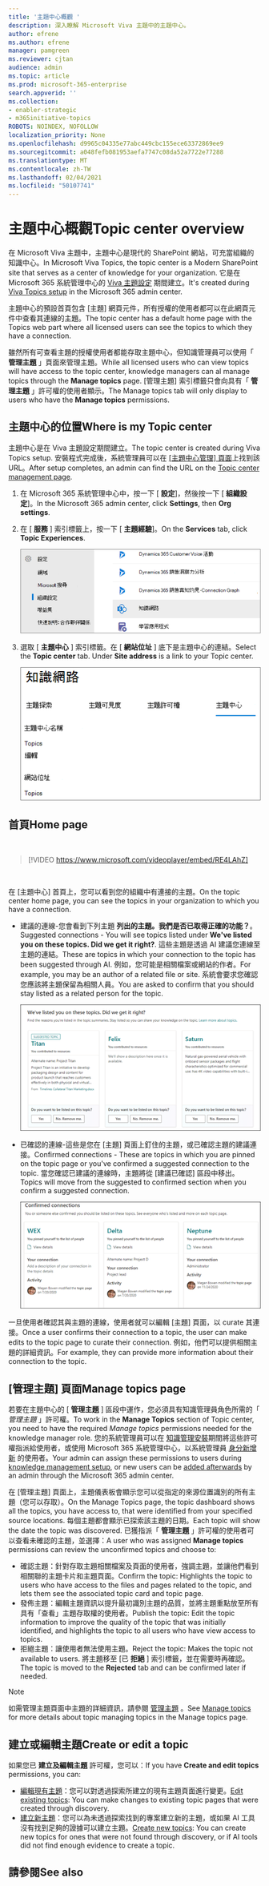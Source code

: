 ```yaml
---
title: '主題中心概觀 '
description: 深入瞭解 Microsoft Viva 主題中的主題中心。
author: efrene
ms.author: efrene
manager: pamgreen
ms.reviewer: cjtan
audience: admin
ms.topic: article
ms.prod: microsoft-365-enterprise
search.appverid: ''
ms.collection:
- enabler-strategic
- m365initiative-topics
ROBOTS: NOINDEX, NOFOLLOW
localization_priority: None
ms.openlocfilehash: d9965c04335e77abc449cbc155ece63372869ee9
ms.sourcegitcommit: a048fefb081953aefa7747c08da52a7722e77288
ms.translationtype: MT
ms.contentlocale: zh-TW
ms.lasthandoff: 02/04/2021
ms.locfileid: "50107741"
---
```

# <a name="topic-center-overview"></a><span data-ttu-id="7da0c-103">主題中心概觀</span><span class="sxs-lookup"><span data-stu-id="7da0c-103">Topic center overview</span></span>


<span data-ttu-id="7da0c-104">在 Microsoft Viva 主題中，主題中心是現代的 SharePoint 網站，可充當組織的知識中心。</span><span class="sxs-lookup"><span data-stu-id="7da0c-104">In Microsoft Viva Topics, the topic center is a Modern SharePoint site that serves as a center of knowledge for your organization.</span></span> <span data-ttu-id="7da0c-105">它是在 Microsoft 365 系統管理中心的 [Viva 主題設定](set-up-topic-experiences.md) 期間建立。</span><span class="sxs-lookup"><span data-stu-id="7da0c-105">It's created during [Viva Topics setup](set-up-topic-experiences.md) in the Microsoft 365 admin center.</span></span>

<span data-ttu-id="7da0c-106">主題中心的預設首頁包含 [主題] 網頁元件，所有授權的使用者都可以在此網頁元件中查看其連線的主題。</span><span class="sxs-lookup"><span data-stu-id="7da0c-106">The topic center has a default home page with the Topics web part where all licensed users can see the topics to which they have a connection.</span></span> 

<span data-ttu-id="7da0c-107">雖然所有可查看主題的授權使用者都能存取主題中心，但知識管理員可以使用「 **管理主題** 」頁面來管理主題。</span><span class="sxs-lookup"><span data-stu-id="7da0c-107">While all licensed users who can view topics will have access to the topic center, knowledge managers can al manage topics through the **Manage topics** page.</span></span> <span data-ttu-id="7da0c-108">[管理主題] 索引標籤只會向具有「 **管理主題** 」許可權的使用者顯示。</span><span class="sxs-lookup"><span data-stu-id="7da0c-108">The Manage topics tab will only display to users who have the **Manage topics** permissions.</span></span> 

## <a name="where-is-my-topic-center"></a><span data-ttu-id="7da0c-109">主題中心的位置</span><span class="sxs-lookup"><span data-stu-id="7da0c-109">Where is my Topic center</span></span>

<span data-ttu-id="7da0c-110">主題中心是在 Viva 主題設定期間建立。</span><span class="sxs-lookup"><span data-stu-id="7da0c-110">The topic center is created during Viva Topics setup.</span></span> <span data-ttu-id="7da0c-111">安裝程式完成後，系統管理員可以在 [ [主題中心管理] 頁面](https://docs.microsoft.com/microsoft-365/knowledge/topic-experiences-administration#to-access-topics-management-settings)上找到該 URL。</span><span class="sxs-lookup"><span data-stu-id="7da0c-111">After setup completes, an admin can find the URL on the [Topic center management page](https://docs.microsoft.com/microsoft-365/knowledge/topic-experiences-administration#to-access-topics-management-settings).</span></span>


1. <span data-ttu-id="7da0c-112">在 Microsoft 365 系統管理中心中，按一下 [ **設定**]，然後按一下 [ **組織設定**]。</span><span class="sxs-lookup"><span data-stu-id="7da0c-112">In the Microsoft 365 admin center, click **Settings**, then **Org settings**.</span></span>
2. <span data-ttu-id="7da0c-113">在 [ **服務** ] 索引標籤上，按一下 [ **主題經驗**]。</span><span class="sxs-lookup"><span data-stu-id="7da0c-113">On the **Services** tab, click **Topic Experiences**.</span></span>

    ![將人員連線至知識](../media/admin-org-knowledge-options-completed.png) </br>

3. <span data-ttu-id="7da0c-115">選取 [ **主題中心** ] 索引標籤。在 [ **網站位址** ] 底下是主題中心的連結。</span><span class="sxs-lookup"><span data-stu-id="7da0c-115">Select the **Topic center** tab. Under **Site address** is a link to your Topic center.</span></span>

    ![知識網路-設定](../media/knowledge-network-settings-topic-center.png) </br>



## <a name="home-page"></a><span data-ttu-id="7da0c-117">首頁</span><span class="sxs-lookup"><span data-stu-id="7da0c-117">Home page</span></span>

</br>

> [!VIDEO https://www.microsoft.com/videoplayer/embed/RE4LAhZ]  

</br>


<span data-ttu-id="7da0c-118">在 [主題中心] 首頁上，您可以看到您的組織中有連接的主題。</span><span class="sxs-lookup"><span data-stu-id="7da0c-118">On the topic center home page, you can see the topics in your organization to which you have a connection.</span></span>

- <span data-ttu-id="7da0c-119">建議的連線-您會看到下列主題 **列出的主題。我們是否已取得正確的功能？**。</span><span class="sxs-lookup"><span data-stu-id="7da0c-119">Suggested connections - You will see topics listed under **We've listed you on these topics. Did we get it right?**.</span></span> <span data-ttu-id="7da0c-120">這些主題是透過 AI 建議您連線至主題的連結。</span><span class="sxs-lookup"><span data-stu-id="7da0c-120">These are topics in which your connection to the topic has been suggested through AI.</span></span> <span data-ttu-id="7da0c-121">例如，您可能是相關檔案或網站的作者。</span><span class="sxs-lookup"><span data-stu-id="7da0c-121">For example, you may be an author of a related file or site.</span></span> <span data-ttu-id="7da0c-122">系統會要求您確認您應該將主題保留為相關人員。</span><span class="sxs-lookup"><span data-stu-id="7da0c-122">You are asked to confirm that you should stay listed as a related person for the topic.</span></span>

   ![建議的連線](../media/knowledge-management/my-topics.png) </br>
 
- <span data-ttu-id="7da0c-124">已確認的連線-這些是您在 [主題] 頁面上釘住的主題，或已確認主題的建議連接。</span><span class="sxs-lookup"><span data-stu-id="7da0c-124">Confirmed connections - These are topics in which you are pinned on the topic page or you've confirmed a suggested connection to the topic.</span></span> <span data-ttu-id="7da0c-125">當您確認已建議的連線時，主題將從 [建議已確認] 區段中移出。</span><span class="sxs-lookup"><span data-stu-id="7da0c-125">Topics will move from the suggested to confirmed section when you confirm a suggested connection.</span></span>
 
   ![已確認主題](../media/knowledge-management/my-topics-confirmed.png) </br>

<span data-ttu-id="7da0c-127">一旦使用者確認其與主題的連線，使用者就可以編輯 [主題] 頁面，以 curate 其連接。</span><span class="sxs-lookup"><span data-stu-id="7da0c-127">Once a user confirms their connection to a topic, the user can make edits to the topic page to curate their connection.</span></span> <span data-ttu-id="7da0c-128">例如，他們可以提供相關主題的詳細資訊。</span><span class="sxs-lookup"><span data-stu-id="7da0c-128">For example, they can provide more information about their connection to the topic.</span></span>


## <a name="manage-topics-page"></a><span data-ttu-id="7da0c-129">[管理主題] 頁面</span><span class="sxs-lookup"><span data-stu-id="7da0c-129">Manage topics page</span></span>

<span data-ttu-id="7da0c-130">若要在主題中心的 [ **管理主題** ] 區段中運作，您必須具有知識管理員角色所需的「 *管理主題* 」許可權。</span><span class="sxs-lookup"><span data-stu-id="7da0c-130">To work in the **Manage Topics** section of Topic center, you need to have the required *Manage topics* permissions needed for the knowledge manager role.</span></span> <span data-ttu-id="7da0c-131">您的系統管理員可以在 [知識管理安裝](set-up-topic-experiences.md)期間將這些許可權指派給使用者，或使用 Microsoft 365 系統管理中心，以系統管理員 [身分新增新](topic-experiences-knowledge-rules.md) 的使用者。</span><span class="sxs-lookup"><span data-stu-id="7da0c-131">Your admin can assign these permissions to users during [knowledge management setup](set-up-topic-experiences.md), or new users can be [added afterwards](topic-experiences-knowledge-rules.md) by an admin through the Microsoft 365 admin center.</span></span>

<span data-ttu-id="7da0c-132">在 [管理主題] 頁面上，主題儀表板會顯示您可以從指定的來源位置識別的所有主題（您可以存取）。</span><span class="sxs-lookup"><span data-stu-id="7da0c-132">On the Manage Topics page, the topic dashboard shows all the topics, you have access to, that were identified from your specified source locations.</span></span> <span data-ttu-id="7da0c-133">每個主題都會顯示已探索該主題的日期。</span><span class="sxs-lookup"><span data-stu-id="7da0c-133">Each topic will show the date the topic was discovered.</span></span> <span data-ttu-id="7da0c-134">已獲指派「 **管理主題** 」許可權的使用者可以查看未確認的主題，並選擇：</span><span class="sxs-lookup"><span data-stu-id="7da0c-134">A user who was assigned **Manage topics** permissions can review the unconfirmed topics and choose to:</span></span>
- <span data-ttu-id="7da0c-135">確認主題：針對存取主題相關檔案及頁面的使用者，強調主題，並讓他們看到相關聯的主題卡片和主題頁面。</span><span class="sxs-lookup"><span data-stu-id="7da0c-135">Confirm the topic: Highlights the topic to users who have access to the files and pages related to the topic, and lets them see the associated topic card and topic page.</span></span>
- <span data-ttu-id="7da0c-136">發佈主題：編輯主題資訊以提升最初識別主題的品質，並將主題重點放至所有具有「查看」主題存取權的使用者。</span><span class="sxs-lookup"><span data-stu-id="7da0c-136">Publish the topic: Edit the topic information to improve the quality of the topic that was initially identified, and highlights the topic to all users who have view access to topics.</span></span> 
- <span data-ttu-id="7da0c-137">拒絕主題：讓使用者無法使用主題。</span><span class="sxs-lookup"><span data-stu-id="7da0c-137">Reject the topic: Makes the topic not available to users.</span></span> <span data-ttu-id="7da0c-138">將主題移至 [已 **拒絕** ] 索引標籤，並在需要時再確認。</span><span class="sxs-lookup"><span data-stu-id="7da0c-138">The topic is moved to the **Rejected** tab and can be confirmed later if needed.</span></span> 

> [!Note] 
> <span data-ttu-id="7da0c-139">如需管理主題頁面中主題的詳細資訊，請參閱 [管理主題](manage-topics.md) 。</span><span class="sxs-lookup"><span data-stu-id="7da0c-139">See [Manage topics](manage-topics.md) for more details about topic managing topics in the Manage topics page.</span></span>


## <a name="create-or-edit-a-topic"></a><span data-ttu-id="7da0c-140">建立或編輯主題</span><span class="sxs-lookup"><span data-stu-id="7da0c-140">Create or edit a topic</span></span>

<span data-ttu-id="7da0c-141">如果您已 **建立及編輯主題** 許可權，您可以：</span><span class="sxs-lookup"><span data-stu-id="7da0c-141">If you have **Create and edit topics** permissions, you can:</span></span>

- <span data-ttu-id="7da0c-142">[編輯現有主題](edit-a-topic.md)：您可以對透過探索所建立的現有主題頁面進行變更。</span><span class="sxs-lookup"><span data-stu-id="7da0c-142">[Edit existing topics](edit-a-topic.md): You can make changes to existing topic pages that were created through discovery.</span></span>
- <span data-ttu-id="7da0c-143">[建立新主題](create-a-topic.md)：您可以為未透過探索找到的專案建立新的主題，或如果 AI 工具沒有找到足夠的證據可以建立主題。</span><span class="sxs-lookup"><span data-stu-id="7da0c-143">[Create new topics](create-a-topic.md): You can create new topics for ones that were not found through discovery, or if AI tools did not find enough evidence to create a topic.</span></span>






## <a name="see-also"></a><span data-ttu-id="7da0c-144">請參閱</span><span class="sxs-lookup"><span data-stu-id="7da0c-144">See also</span></span>



  






